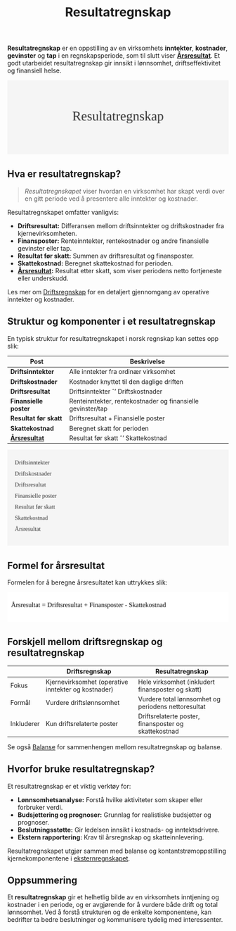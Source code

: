 ﻿---
title: "Resultatregnskap"
seoTitle: "Resultatregnskap"
description: "Resultatregnskap er oppstillingen av inntekter, kostnader, gevinster og tap i en periode som munner ut i årsresultat."
summary: "Struktur, nøkkelposter og formålet med resultatregnskap i norsk regnskap."
---

**Resultatregnskap** er en oppstilling av en virksomhets **inntekter**, **kostnader**, **gevinster** og **tap** i en regnskapsperiode, som til slutt viser **[Årsresultat](/blogs/regnskap/aarsresultat "Årsresultat")**. Et godt utarbeidet resultatregnskap gir innsikt i lønnsomhet, driftseffektivitet og finansiell helse.

![Resultatregnskap](resultatregnskap-image.svg)

## Hva er resultatregnskap?

> _Resultatregnskapet_ viser hvordan en virksomhet har skapt verdi over en gitt periode ved å presentere alle inntekter og kostnader.

Resultatregnskapet omfatter vanligvis:

* **Driftsresultat:** Differansen mellom driftsinntekter og driftskostnader fra kjernevirksomheten.
* **Finansposter:** Renteinntekter, rentekostnader og andre finansielle gevinster eller tap.
* **Resultat før skatt:** Summen av driftsresultat og finansposter.
* **Skattekostnad:** Beregnet skattekostnad for perioden.
* **[Årsresultat](/blogs/regnskap/aarsresultat "Årsresultat"):** Resultat etter skatt, som viser periodens netto fortjeneste eller underskudd.

Les mer om [Driftsregnskap](/blogs/regnskap/hva-er-driftsregnskap "Hva er Driftsregnskap? Komplett Guide til Driftsregnskap og Lønnsomhetsanalyse") for en detaljert gjennomgang av operative inntekter og kostnader.

## Struktur og komponenter i et resultatregnskap

En typisk struktur for resultatregnskapet i norsk regnskap kan settes opp slik:

| Post                     | Beskrivelse                                              |
|--------------------------|----------------------------------------------------------|
| **Driftsinntekter**      | Alle inntekter fra ordinær virksomhet                    |
| **Driftskostnader**      | Kostnader knyttet til den daglige driften               |
| **Driftsresultat**       | Driftsinntekter ˆ’ Driftskostnader                       |
| **Finansielle poster**   | Renteinntekter, rentekostnader og finansielle gevinster/tap |
| **Resultat før skatt**   | Driftsresultat + Finansielle poster                     |
| **Skattekostnad**        | Beregnet skatt for perioden                              |
| **[Årsresultat](/blogs/regnskap/aarsresultat "Årsresultat")** | Resultat før skatt ˆ’ Skattekostnad                       |

![Struktur av Resultatregnskap](resultatregnskap-struktur.svg)

## Formel for årsresultat

Formelen for å beregne årsresultatet kan uttrykkes slik:

![Resultatregnskap Formel](resultatregnskap-formel.svg)

## Forskjell mellom driftsregnskap og resultatregnskap

|                      | **Driftsregnskap**                                      | **Resultatregnskap**                                             |
|----------------------|---------------------------------------------------------|------------------------------------------------------------------|
| Fokus                | Kjernevirksomhet (operative inntekter og kostnader)     | Hele virksomhet (inkludert finansposter og skatt)                |
| Formål               | Vurdere driftslønnsomhet                                 | Vurdere total lønnsomhet og periodens nettoresultat             |
| Inkluderer           | Kun driftsrelaterte poster                              | Driftsrelaterte poster, finansposter og skattekostnad            |

Se også [Balanse](/blogs/regnskap/hva-er-balanse "Hva er Balanse? Komplett Guide til Balanseregnskap og Finansiell Stilling") for sammenhengen mellom resultatregnskap og balanse.

## Hvorfor bruke resultatregnskap?

Et resultatregnskap er et viktig verktøy for:

* **Lønnsomhetsanalyse:** Forstå hvilke aktiviteter som skaper eller forbruker verdi.
* **Budsjettering og prognoser:** Grunnlag for realistiske budsjetter og prognoser.
* **Beslutningsstøtte:** Gir ledelsen innsikt i kostnads- og inntektsdrivere.
* **Ekstern rapportering:** Krav til årsregnskap og skatteinnlevering.

Resultatregnskapet utgjør sammen med balanse og kontantstrømoppstilling kjernekomponentene i [eksternregnskapet](/blogs/regnskap/hva-er-eksternregnskap "Hva er Eksternregnskap? Komplett Guide til Ekstern Finansiell Rapportering").

## Oppsummering

Et **resultatregnskap** gir et helhetlig bilde av en virksomhets inntjening og kostnader i en periode, og er avgjørende for å vurdere både drift og total lønnsomhet. Ved å forstå strukturen og de enkelte komponentene, kan bedrifter ta bedre beslutninger og kommunisere tydelig med interessenter.










